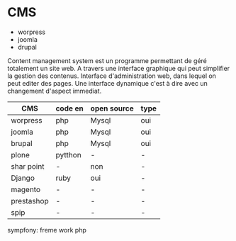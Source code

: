 # CMS

* worpress
* joomla
* drupal



Content management system est un programme permettant de géré totalement un site web. A travers une interface graphique qui peut simplifier la gestion des contenus. Interface d'administration web, dans lequel on peut editer des pages. Une interface dynamique c'est à dire avec un changement d'aspect immediat.


 CMS   |code en|open source|type|
-------|--------|---------|------
worpress| php|Mysql|oui|blog|
joomla|php|Mysql|oui|cms|
brupal|php|Mysql|oui|cms|
plone|pytthon|-|-|-|
shar point|-|non|-|-|
Django|ruby|oui|-|-|
magento|-|-|-|ecommerce|
prestashop|-|-|-|ecommerce|
spip|-|-|-|-|

sympfony: freme work php 
